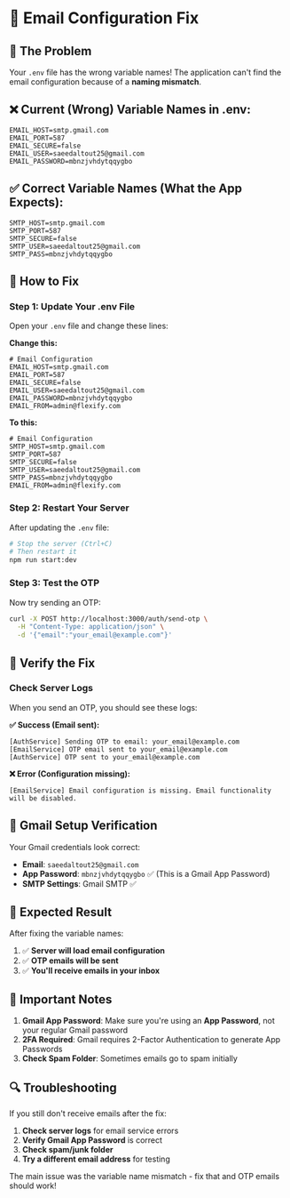 # 🔧 Email Configuration Fix

## 🚨 **The Problem**

Your `.env` file has the wrong variable names! The application can't find the email configuration because of a **naming mismatch**.

## ❌ **Current (Wrong) Variable Names in .env:**

```env
EMAIL_HOST=smtp.gmail.com
EMAIL_PORT=587
EMAIL_SECURE=false
EMAIL_USER=saeedaltout25@gmail.com
EMAIL_PASSWORD=mbnzjvhdytqqygbo
```

## ✅ **Correct Variable Names (What the App Expects):**

```env
SMTP_HOST=smtp.gmail.com
SMTP_PORT=587
SMTP_SECURE=false
SMTP_USER=saeedaltout25@gmail.com
SMTP_PASS=mbnzjvhdytqqygbo
```

## 🔧 **How to Fix**

### **Step 1: Update Your .env File**

Open your `.env` file and change these lines:

**Change this:**

```env
# Email Configuration
EMAIL_HOST=smtp.gmail.com
EMAIL_PORT=587
EMAIL_SECURE=false
EMAIL_USER=saeedaltout25@gmail.com
EMAIL_PASSWORD=mbnzjvhdytqqygbo
EMAIL_FROM=admin@flexify.com
```

**To this:**

```env
# Email Configuration
SMTP_HOST=smtp.gmail.com
SMTP_PORT=587
SMTP_SECURE=false
SMTP_USER=saeedaltout25@gmail.com
SMTP_PASS=mbnzjvhdytqqygbo
EMAIL_FROM=admin@flexify.com
```

### **Step 2: Restart Your Server**

After updating the `.env` file:

```bash
# Stop the server (Ctrl+C)
# Then restart it
npm run start:dev
```

### **Step 3: Test the OTP**

Now try sending an OTP:

```bash
curl -X POST http://localhost:3000/auth/send-otp \
  -H "Content-Type: application/json" \
  -d '{"email":"your_email@example.com"}'
```

## 🧪 **Verify the Fix**

### **Check Server Logs**

When you send an OTP, you should see these logs:

**✅ Success (Email sent):**

```
[AuthService] Sending OTP to email: your_email@example.com
[EmailService] OTP email sent to your_email@example.com
[AuthService] OTP sent to your_email@example.com
```

**❌ Error (Configuration missing):**

```
[EmailService] Email configuration is missing. Email functionality will be disabled.
```

## 📧 **Gmail Setup Verification**

Your Gmail credentials look correct:

- **Email**: `saeedaltout25@gmail.com`
- **App Password**: `mbnzjvhdytqqygbo` ✅ (This is a Gmail App Password)
- **SMTP Settings**: Gmail SMTP ✅

## 🎯 **Expected Result**

After fixing the variable names:

1. ✅ **Server will load email configuration**
2. ✅ **OTP emails will be sent**
3. ✅ **You'll receive emails in your inbox**

## 🚨 **Important Notes**

1. **Gmail App Password**: Make sure you're using an **App Password**, not your regular Gmail password
2. **2FA Required**: Gmail requires 2-Factor Authentication to generate App Passwords
3. **Check Spam Folder**: Sometimes emails go to spam initially

## 🔍 **Troubleshooting**

If you still don't receive emails after the fix:

1. **Check server logs** for email service errors
2. **Verify Gmail App Password** is correct
3. **Check spam/junk folder**
4. **Try a different email address** for testing

The main issue was the variable name mismatch - fix that and OTP emails should work!
